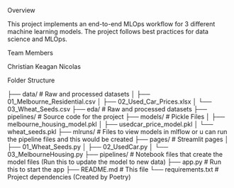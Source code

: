 Overview

This project implements an end-to-end MLOps workflow for 3 different machine learning models. The project follows best practices for data science and MLOps.


Team Members

Christian
Keagan
Nicolas

Folder Structure

├── data/                 # Raw and processed datasets
│   ├── 01_Melbourne_Residential.csv
│   ├── 02_Used_Car_Prices.xlsx
│   └── 03_Wheat_Seeds.csv
├── eda/                  # Raw and processed datasets
├── pipelines/            # Source code for the project
├── models/               # Pickle Files
│   ├── melbourne_housing_model.pkl
│   ├── usedcar_price_model.pkl
│   └── wheat_seeds.pkl
├── mlruns/               # Files to view models in mlflow or u can run the pipeline files and this would be created
├── pages/                # Streamlit pages 
│   ├── 01_Wheat_Seeds.py
│   ├── 02_UsedCar.py
│   └── 03_MelbourneHousing.py
├── pipelines/            # Notebook files that create the model files (Run this to update the model to new data)
├── app.py # Run this to start the app
├── README.md             # This file
└── requirements.txt      # Project dependencies (Created by Poetry)
